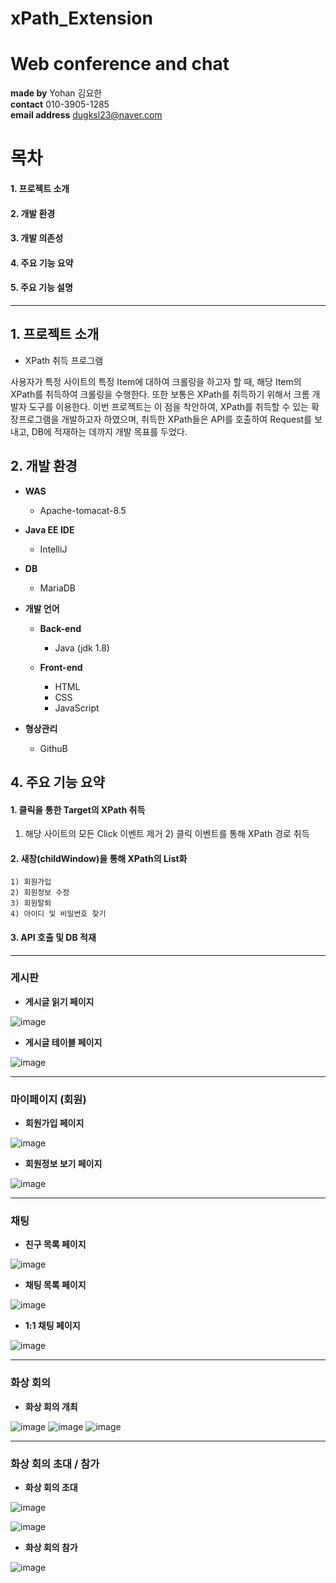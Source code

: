 # xPath_Extension
# Web conference and chat


**made by**  Yohan 김요한<br>
**contact**  010-3905-1285<br>
**email address**  dugksl23@naver.com<br>

# 목차
#### 1. 프로젝트 소개
#### 2. 개발 환경
#### 3. 개발 의존성
#### 4. 주요 기능 요약
#### 5. 주요 기능 설명

---

## 1. 프로젝트 소개

 - XPath 취득 프로그램


사용자가 특정 사이트의 특정 Item에 대하여 크롤링을 하고자 할 때, 
해당 Item의 XPath를 취득하여 크롤링을 수행한다. 
또한 보통은 XPath를 취득하기 위해서 크롬 개발자 도구를 이용한다.
이번 프로젝트는 이 점을 착안하여, XPath를 취득할 수 있는 확장프로그램을 개발하고자 하였으며, 
취득한 XPath들은 API를 호출하여 Request를 보내고, DB에 적재하는 데까지 개발 목표를 두었다.



## 2. 개발 환경

* **WAS** 
  * Apache-tomacat-8.5
  
* **Java EE IDE** 
  * IntelliJ
  
* **DB** 
  * MariaDB
  
* **개발 언어** 
  * **Back-end** 
    * Java (jdk 1.8)
     
  * **Front-end** 
    * HTML
    * CSS
    * JavaScript
       
* **형상관리**
  * GithuB
  



## 4. 주요 기능 요약

 #### 1. **클릭을 통한 Target의 XPath 취득**
  1) 해당 사이트의 모든 Click 이벤트 제거
	2) 클릭 이벤트를 통해 XPath 경로 취득 
	
 #### 2. **새창(childWindow)을 통해 XPath의 List화**
	1) 회원가입
	2) 회원정보 수정
	3) 회원탈퇴
	4) 아이디 및 비밀번호 찾기 
 	
 #### 3. **API 호출 및 DB 적재**  

--- 

### 게시판 
 - **게시글 읽기 페이지**

![image](https://user-images.githubusercontent.com/68539491/110901249-624c0d00-8347-11eb-927c-26abfa4cc20a.png)
 

 - **게시글 테이블 페이지**

![image](https://user-images.githubusercontent.com/68539491/110902995-151d6a80-834a-11eb-8fb7-0b0419936f0c.png)

---

### 마이페이지 (회원) 
 - **회원가입 페이지**

![image](https://user-images.githubusercontent.com/68539491/110903363-aee51780-834a-11eb-86bf-8ca069198f19.png)

 - **회원정보 보기 페이지**

![image](https://user-images.githubusercontent.com/68539491/110903562-fc618480-834a-11eb-9590-7c731e9c644a.png)

---

### 채팅
 - **친구 목록 페이지**

![image](https://user-images.githubusercontent.com/68539491/110903690-29ae3280-834b-11eb-9fd5-aecf9ad02ccd.png)


 - **채팅 목록 페이지**
 
![image](https://user-images.githubusercontent.com/68539491/110903708-33379a80-834b-11eb-8608-4d20dc86be08.png)


 - **1:1 채팅 페이지**
 
![image](https://user-images.githubusercontent.com/68539491/110903744-3fbbf300-834b-11eb-9fd6-8ec704b0d15f.png)


---

### 화상 회의 
 - **화상 회의 개최**
 
![image](https://user-images.githubusercontent.com/68539491/110904064-bce76800-834b-11eb-81cd-9929ed48a724.png)
![image](https://user-images.githubusercontent.com/68539491/110904137-d983a000-834b-11eb-8688-aa873eb48f4f.png)
![image](https://user-images.githubusercontent.com/68539491/110904279-1354a680-834c-11eb-8be3-641494766d51.png)


---

### 화상 회의 초대 / 참가
 - **화상 회의 초대**
 
![image](https://user-images.githubusercontent.com/68539491/110904398-3ed79100-834c-11eb-8801-aee8a5cab171.png)

![image](https://user-images.githubusercontent.com/68539491/110904420-49922600-834c-11eb-8a99-4b3f9306cc15.png) 

  - **화상 회의 참가**
  
![image](https://user-images.githubusercontent.com/68539491/110904456-5adb3280-834c-11eb-8992-e6c6bf92bfb9.png)

	


 


 
